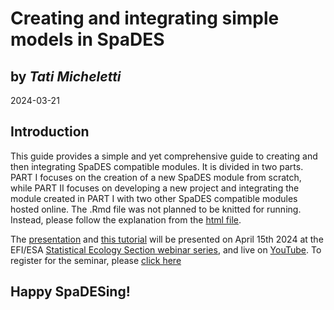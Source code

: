 
# Creating and integrating simple models in SpaDES
## by *Tati Micheletti*    
2024-03-21

## Introduction 

This guide provides a simple and yet comprehensive guide to creating and then integrating SpaDES 
compatible modules. It is divided in two parts. PART I focuses on the 
creation of a new SpaDES module from scratch, while PART II focuses on developing a new project and 
integrating the module created in PART I with two other SpaDES compatible modules hosted online. The .Rmd file 
was not planned to be knitted for running. Instead, please follow the explanation from the [html file](https://html-preview.github.io/?url=https://github.com/tati-micheletti/EFI_webinar/blob/main/HandsOn.html).

The [presentation]() and [this tutorial](https://html-preview.github.io/?url=https://github.com/tati-micheletti/EFI_webinar/blob/main/HandsOn.html) will be presented on April 15th 2024 at the EFI/ESA [Statistical Ecology Section webinar series](https://ecoforecast.org/workshops/statistical-methods-seminar-series/#details), 
and live on [YouTube](https://www.youtube.com/watch?v=sjE6j9Mw_K8). To register for the seminar, please [click here](https://notredame.zoom.us/webinar/register/WN_7HIO_OJERCWpVbLEK_q5QA)

## Happy SpaDESing!


